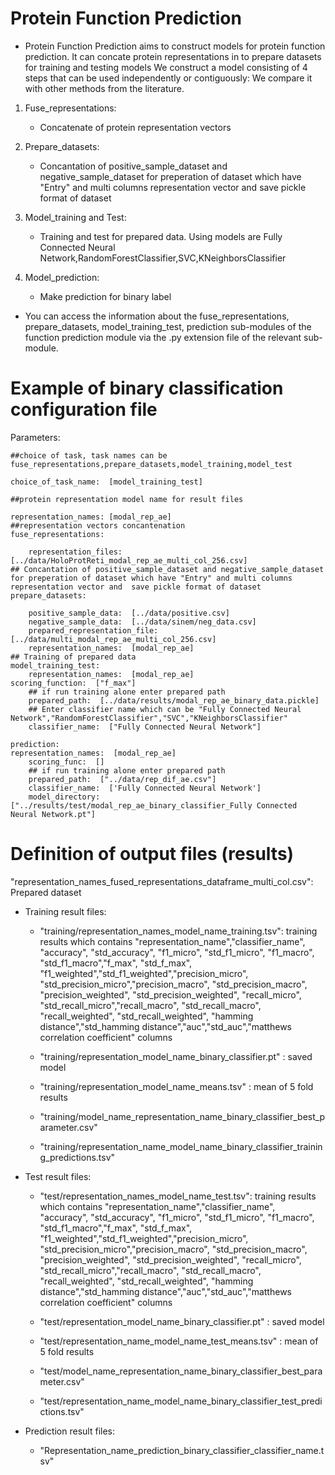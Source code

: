 
# Protein Function Prediction

- Protein Function Prediction aims to construct models for protein function prediction. It can concate protein representations in to prepare datasets  for training and testing models
We construct a model consisting of  4 steps that can be used independently or contiguously:
We compare it with  other methods from the literature.
 1. Fuse_representations:
    - Concatenate of protein representation vectors
 2. Prepare_datasets:
    - Concantation of positive_sample_dataset and negative_sample_dataset for preperation of dataset which have "Entry" and multi columns representation vector and  save pickle format of dataset   

 3. Model_training and Test:
    - Training and test for prepared data. Using models are Fully Connected Neural Network,RandomForestClassifier,SVC,KNeighborsClassifier
 6. Model_prediction:
    - Make prediction for binary label

- You can access the information about the fuse_representations, prepare_datasets, model_training_test, prediction sub-modules of the function prediction module via the .py extension file of the relevant sub-module.
# Example of binary classification configuration file 


Parameters:

    ##choice of task, task names can be fuse_representations,prepare_datasets,model_training,model_test
    
    choice_of_task_name:  [model_training_test]
    
    ##protein representation model name for result files
    
    representation_names: [modal_rep_ae]
    ##representation vectors concantenation
    fuse_representations:
    
        representation_files: [../data/HoloProtReti_modal_rep_ae_multi_col_256.csv]
    ## Concantation of positive_sample_dataset and negative_sample_dataset for preperation of dataset which have "Entry" and multi columns representation vector and  save pickle format of dataset   
    prepare_datasets:  
    
        positive_sample_data:  [../data/positive.csv]
        negative_sample_data:  [../data/sinem/neg_data.csv]
        prepared_representation_file:  [../data/multi_modal_rep_ae_multi_col_256.csv] 
        representation_names:  [modal_rep_ae] 
    ## Training of prepared data
    model_training_test:
    	representation_names:  [modal_rep_ae]
	scoring_function:  ["f_max"] 
        ## if run training alone enter prepared path
        prepared_path:  [../data/results/modal_rep_ae_binary_data.pickle]
        ## Enter classifier name which can be "Fully Connected Neural Network","RandomForestClassifier","SVC","KNeighborsClassifier"
        classifier_name:  ["Fully Connected Neural Network"] 
        
    prediction:
	representation_names:  [modal_rep_ae]
        scoring_func:  [] 
        ## if run training alone enter prepared path
        prepared_path:  ["../data/rep_dif_ae.csv"]
        classifier_name:  ['Fully Connected Neural Network']         
        model_directory:  ["../results/test/modal_rep_ae_binary_classifier_Fully Connected Neural Network.pt"] 
        
# Definition of output files (results)

"representation_names_fused_representations_dataframe_multi_col.csv": Prepared dataset

- Training result files:

   - "training/representation_names_model_name_training.tsv": training results which contains "representation_name","classifier_name", "accuracy", "std_accuracy",   "f1_micro",   "std_f1_micro", "f1_macro", "std_f1_macro","f_max", "std_f_max", "f1_weighted","std_f1_weighted","precision_micro", "std_precision_micro","precision_macro",    "std_precision_macro", "precision_weighted", "std_precision_weighted", "recall_micro", "std_recall_micro","recall_macro", "std_recall_macro", "recall_weighted",     "std_recall_weighted",  "hamming distance","std_hamming distance","auc","std_auc","matthews correlation coefficient" columns

    - "training/representation_model_name_binary_classifier.pt" : saved model

    - "training/representation_model_name_means.tsv" : mean of 5 fold results

    - "training/model_name_representation_name_binary_classifier_best_parameter.csv"

    - "training/representation_name_model_name_binary_classifier_training_predictions.tsv"


- Test result files:

   - "test/representation_names_model_name_test.tsv": training results which contains "representation_name","classifier_name", "accuracy", "std_accuracy",   "f1_micro",   "std_f1_micro", "f1_macro", "std_f1_macro","f_max", "std_f_max", "f1_weighted","std_f1_weighted","precision_micro", "std_precision_micro","precision_macro",    "std_precision_macro", "precision_weighted", "std_precision_weighted", "recall_micro", "std_recall_micro","recall_macro", "std_recall_macro", "recall_weighted",     "std_recall_weighted",  "hamming distance","std_hamming distance","auc","std_auc","matthews correlation coefficient" columns

    - "test/representation_model_name_binary_classifier.pt" : saved model

    - "test/representation_name_model_name_test_means.tsv" : mean of 5 fold results

    - "test/model_name_representation_name_binary_classifier_best_parameter.csv"

    - "test/representation_name_model_name_binary_classifier_test_predictions.tsv"
 - Prediction result files:
   - "Representation_name_prediction_binary_classifier_classifier_name.tsv"

